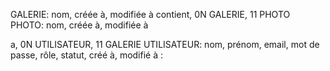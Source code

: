 
GALERIE: nom, créée à, modifiée à
contient, 0N GALERIE, 11 PHOTO
PHOTO: nom, créée à, modifiée à

a, 0N UTILISATEUR, 11 GALERIE
UTILISATEUR: nom, prénom, email, mot de passe, rôle, statut, créé à, modifié à
: